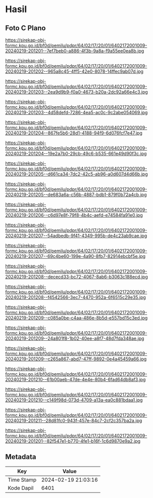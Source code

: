 # Hasil

## Foto C Plano

https://sirekap-obj-formc.kpu.go.id/bf0d/pemilu/pdpr/64/02/17/20/01/6402172001009-20240219-201201--7ef7beb0-a886-4f3b-9a8a-f9a55ee0ea8b.jpg

https://sirekap-obj-formc.kpu.go.id/bf0d/pemilu/pdpr/64/02/17/20/01/6402172001009-20240219-201202--965a8c45-4ff5-42e0-8078-14ffec9ab07d.jpg

https://sirekap-obj-formc.kpu.go.id/bf0d/pemilu/pdpr/64/02/17/20/01/6402172001009-20240219-201203--2ea9d9b9-f0a0-4673-b20a-2dc92a66e4c3.jpg

https://sirekap-obj-formc.kpu.go.id/bf0d/pemilu/pdpr/64/02/17/20/01/6402172001009-20240219-201203--4d58defd-7286-4ea5-ac0c-9c2abe054069.jpg

https://sirekap-obj-formc.kpu.go.id/bf0d/pemilu/pdpr/64/02/17/20/01/6402172001009-20240219-201204--867fe5b6-28d1-4188-94f9-6d076fcf7e47.jpg

https://sirekap-obj-formc.kpu.go.id/bf0d/pemilu/pdpr/64/02/17/20/01/6402172001009-20240219-201204--19e2a7b0-29cb-49c6-b535-661e49d90f3c.jpg

https://sirekap-obj-formc.kpu.go.id/bf0d/pemilu/pdpr/64/02/17/20/01/6402172001009-20240219-201205--d661ca34-7dc2-42c5-ab96-a0d607d4d66b.jpg

https://sirekap-obj-formc.kpu.go.id/bf0d/pemilu/pdpr/64/02/17/20/01/6402172001009-20240219-201205--de683a6a-c56b-4887-bdb1-879f0b72a4cb.jpg

https://sirekap-obj-formc.kpu.go.id/bf0d/pemilu/pdpr/64/02/17/20/01/6402172001009-20240219-201206--c6d97e8f-79f8-4b4c-aefd-e74584fa91e0.jpg

https://sirekap-obj-formc.kpu.go.id/bf0d/pemilu/pdpr/64/02/17/20/01/6402172001009-20240219-201207--54adbedb-9f41-4349-995b-de4c23ab9cae.jpg

https://sirekap-obj-formc.kpu.go.id/bf0d/pemilu/pdpr/64/02/17/20/01/6402172001009-20240219-201207--69c4be60-199e-4a90-8fb7-82914ebcbf5e.jpg

https://sirekap-obj-formc.kpu.go.id/bf0d/pemilu/pdpr/64/02/17/20/01/6402172001009-20240219-201208--dececd33-bc72-4067-8ab6-b3063c188ecd.jpg

https://sirekap-obj-formc.kpu.go.id/bf0d/pemilu/pdpr/64/02/17/20/01/6402172001009-20240219-201208--f4542566-3ec7-4470-952a-6f6515c29e35.jpg

https://sirekap-obj-formc.kpu.go.id/bf0d/pemilu/pdpr/64/02/17/20/01/6402172001009-20240219-201209--c085a0be-c4aa-486e-8b5d-e557bd15c3ed.jpg

https://sirekap-obj-formc.kpu.go.id/bf0d/pemilu/pdpr/64/02/17/20/01/6402172001009-20240219-201209--24a801f8-1b02-40ee-a8f7-48d7fda348ae.jpg

https://sirekap-obj-formc.kpu.go.id/bf0d/pemilu/pdpr/64/02/17/20/01/6402172001009-20240219-201209--c265a867-abd7-47ff-9892-0e4a45459a66.jpg

https://sirekap-obj-formc.kpu.go.id/bf0d/pemilu/pdpr/64/02/17/20/01/6402172001009-20240219-201210--61b00aeb-47de-4e4e-80b4-6fad64db8af3.jpg

https://sirekap-obj-formc.kpu.go.id/bf0d/pemilu/pdpr/64/02/17/20/01/6402172001009-20240219-201210--c149f98d-073d-4709-a13a-ea0c881bdaa1.jpg

https://sirekap-obj-formc.kpu.go.id/bf0d/pemilu/pdpr/64/02/17/20/01/6402172001009-20240219-201211--28d81fc0-943f-457e-84c7-2cf2c357ba2a.jpg

https://sirekap-obj-formc.kpu.go.id/bf0d/pemilu/pdpr/64/02/17/20/01/6402172001009-20240219-201201--82f547e1-b770-4fe1-b16f-1c6d9870e9a2.jpg


## Metadata

| Key        | Value               |
| ---------- | ------------------- |
| Time Stamp | 2024-02-19 21:03:16 |
| Kode Dapil | 6401                |



